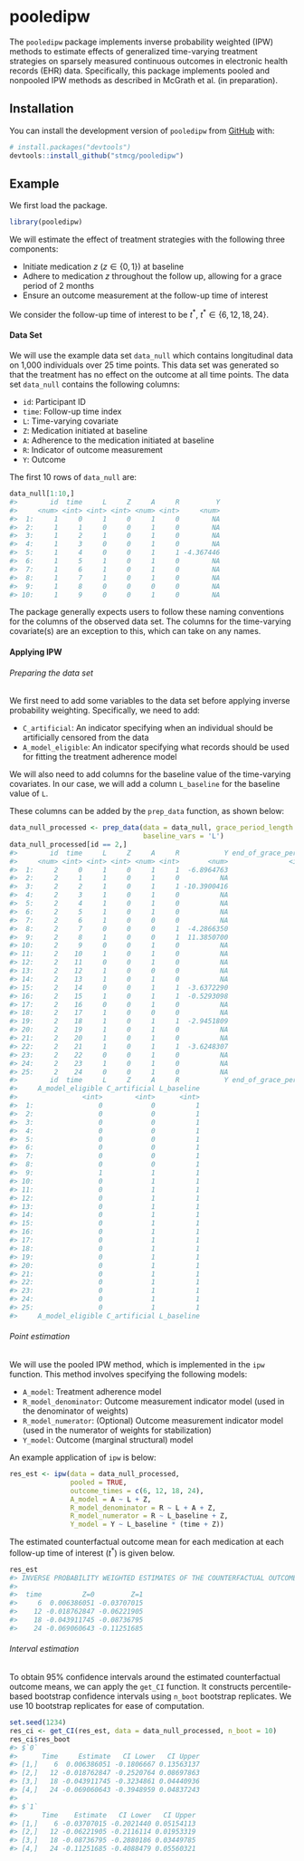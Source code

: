 
<!-- README.md is generated from README.Rmd. Please edit that file -->

# pooledipw

<!-- badges: start -->
<!-- badges: end -->

The `pooledipw` package implements inverse probability weighted (IPW)
methods to estimate effects of generalized time-varying treatment
strategies on sparsely measured continuous outcomes in electronic health
records (EHR) data. Specifically, this package implements pooled and
nonpooled IPW methods as described in McGrath et al. (in preparation).

## Installation

You can install the development version of `pooledipw` from
[GitHub](https://github.com/) with:

``` r
# install.packages("devtools")
devtools::install_github("stmcg/pooledipw")
```

## Example

We first load the package.

``` r
library(pooledipw)
```

We will estimate the effect of treatment strategies with the following
three components:

- Initiate medication $z$ ($z \in \{0, 1\}$) at baseline
- Adhere to medication $z$ throughout the follow up, allowing for a
  grace period of 2 months
- Ensure an outcome measurement at the follow-up time of interest

We consider the follow-up time of interest to be $t^*$,
$t^* \in \{6, 12, 18, 24\}$.

#### Data Set

We will use the example data set `data_null` which contains longitudinal
data on 1,000 individuals over 25 time points. This data set was
generated so that the treatment has no effect on the outcome at all time
points. The data set `data_null` contains the following columns:

- `id`: Participant ID
- `time`: Follow-up time index
- `L`: Time-varying covariate
- `Z`: Medication initiated at baseline
- `A`: Adherence to the medication initiated at baseline
- `R`: Indicator of outcome measurement
- `Y`: Outcome

The first 10 rows of `data_null` are:

``` r
data_null[1:10,]
#>        id  time     L     Z     A     R         Y
#>     <num> <int> <int> <int> <num> <int>     <num>
#>  1:     1     0     1     0     1     0        NA
#>  2:     1     1     0     0     1     0        NA
#>  3:     1     2     1     0     1     0        NA
#>  4:     1     3     0     0     1     0        NA
#>  5:     1     4     0     0     1     1 -4.367446
#>  6:     1     5     1     0     1     0        NA
#>  7:     1     6     1     0     1     0        NA
#>  8:     1     7     1     0     1     0        NA
#>  9:     1     8     0     0     0     0        NA
#> 10:     1     9     0     0     1     0        NA
```

The package generally expects users to follow these naming conventions
for the columns of the observed data set. The columns for the
time-varying covariate(s) are an exception to this, which can take on
any names.

#### Applying IPW

###### Preparing the data set

We first need to add some variables to the data set before applying
inverse probability weighting. Specifically, we need to add:

- `C_artificial`: An indicator specifying when an individual should be
  artificially censored from the data
- `A_model_eligible`: An indicator specifying what records should be
  used for fitting the treatment adherence model

We will also need to add columns for the baseline value of the
time-varying covariates. In our case, we will add a column `L_baseline`
for the baseline value of `L`.

These columns can be added by the `prep_data` function, as shown below:

``` r
data_null_processed <- prep_data(data = data_null, grace_period_length = 2,
                                 baseline_vars = 'L')
data_null_processed[id == 2,]
#>        id  time     L     Z     A     R           Y end_of_grace_period
#>     <num> <int> <int> <int> <num> <int>       <num>               <int>
#>  1:     2     0     1     0     1     1  -6.8964763                   0
#>  2:     2     1     1     0     1     0          NA                   0
#>  3:     2     2     1     0     1     1 -10.3900416                   0
#>  4:     2     3     1     0     1     0          NA                   0
#>  5:     2     4     1     0     1     0          NA                   0
#>  6:     2     5     1     0     1     0          NA                   0
#>  7:     2     6     1     0     0     0          NA                   0
#>  8:     2     7     0     0     0     1  -4.2866350                   0
#>  9:     2     8     1     0     0     1  11.3850700                   1
#> 10:     2     9     0     0     1     0          NA                   0
#> 11:     2    10     1     0     1     0          NA                   0
#> 12:     2    11     0     0     1     0          NA                   0
#> 13:     2    12     1     0     0     0          NA                   0
#> 14:     2    13     1     0     1     0          NA                   0
#> 15:     2    14     0     0     1     1  -3.6372290                   0
#> 16:     2    15     1     0     1     1  -0.5293098                   0
#> 17:     2    16     0     0     1     0          NA                   0
#> 18:     2    17     1     0     0     0          NA                   0
#> 19:     2    18     1     0     1     1  -2.9451809                   0
#> 20:     2    19     1     0     1     0          NA                   0
#> 21:     2    20     1     0     1     0          NA                   0
#> 22:     2    21     1     0     1     1  -3.6248307                   0
#> 23:     2    22     0     0     1     0          NA                   0
#> 24:     2    23     1     0     1     0          NA                   0
#> 25:     2    24     0     0     1     0          NA                   0
#>        id  time     L     Z     A     R           Y end_of_grace_period
#>     A_model_eligible C_artificial L_baseline
#>                <int>        <int>      <int>
#>  1:                0            0          1
#>  2:                0            0          1
#>  3:                0            0          1
#>  4:                0            0          1
#>  5:                0            0          1
#>  6:                0            0          1
#>  7:                0            0          1
#>  8:                0            0          1
#>  9:                1            1          1
#> 10:                0            1          1
#> 11:                0            1          1
#> 12:                0            1          1
#> 13:                0            1          1
#> 14:                0            1          1
#> 15:                0            1          1
#> 16:                0            1          1
#> 17:                0            1          1
#> 18:                0            1          1
#> 19:                0            1          1
#> 20:                0            1          1
#> 21:                0            1          1
#> 22:                0            1          1
#> 23:                0            1          1
#> 24:                0            1          1
#> 25:                0            1          1
#>     A_model_eligible C_artificial L_baseline
```

###### Point estimation

We will use the pooled IPW method, which is implemented in the `ipw`
function. This method involves specifying the following models:

- `A_model`: Treatment adherence model
- `R_model_denominator`: Outcome measurement indicator model (used in
  the denominator of weights)
- `R_model_numerator`: (Optional) Outcome measurement indicator model
  (used in the numerator of weights for stabilization)
- `Y_model`: Outcome (marginal structural) model

An example application of `ipw` is below:

``` r
res_est <- ipw(data = data_null_processed,
               pooled = TRUE,
               outcome_times = c(6, 12, 18, 24),
               A_model = A ~ L + Z,
               R_model_denominator = R ~ L + A + Z,
               R_model_numerator = R ~ L_baseline + Z,
               Y_model = Y ~ L_baseline * (time + Z))
```

The estimated counterfactual outcome mean for each medication at each
follow-up time of interest ($t^*$) is given below.

``` r
res_est
#> INVERSE PROBABILITY WEIGHTED ESTIMATES OF THE COUNTERFACTUAL OUTCOME MEAN 
#> 
#>  time          Z=0         Z=1
#>     6  0.006386051 -0.03707015
#>    12 -0.018762847 -0.06221905
#>    18 -0.043911745 -0.08736795
#>    24 -0.069060643 -0.11251685
```

###### Interval estimation

To obtain 95% confidence intervals around the estimated counterfactual
outcome means, we can apply the `get_CI` function. It constructs
percentile-based bootstrap confidence intervals using `n_boot` bootstrap
replicates. We use 10 bootstrap replicates for ease of computation.

``` r
set.seed(1234)
res_ci <- get_CI(res_est, data = data_null_processed, n_boot = 10)
res_ci$res_boot
#> $`0`
#>      Time     Estimate   CI Lower   CI Upper
#> [1,]    6  0.006386051 -0.1806667 0.13563137
#> [2,]   12 -0.018762847 -0.2520764 0.08697863
#> [3,]   18 -0.043911745 -0.3234861 0.04440936
#> [4,]   24 -0.069060643 -0.3948959 0.04837243
#> 
#> $`1`
#>      Time    Estimate   CI Lower   CI Upper
#> [1,]    6 -0.03707015 -0.2021440 0.05154113
#> [2,]   12 -0.06221905 -0.2116114 0.01953319
#> [3,]   18 -0.08736795 -0.2880186 0.03449785
#> [4,]   24 -0.11251685 -0.4088479 0.05560321
```
